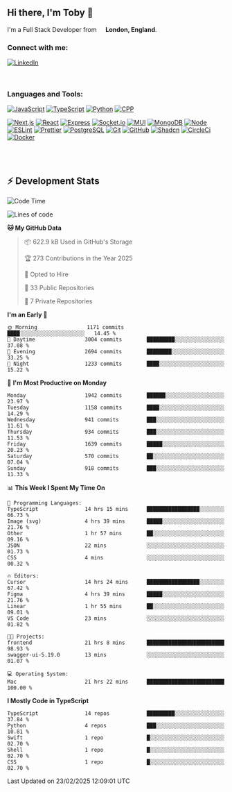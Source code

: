 ## Hi there, I'm Toby 👋

I'm a Full Stack Developer from <img src="https://cdn-icons-png.flaticon.com/512/197/197374.png" width="13" /> **London, England**.

### Connect with me:

[![LinkedIn][linkedin-shield]][linkedin-url]

<br />

### Languages and Tools:

[![JavaScript][JavaScript]][JavaScript-url] [![TypeScript][TypeScript]][TypeScript-url] [![Python][Python]][Python-url] [![CPP][CPP]][CPP-url]

[![Next.js][Next.js]][Next-url] [![React][React.js]][React-url] [![Express][Express.js]][Express-url] [![Socket.io][SocketIo]][SocketIo-url] [![MUI][MUI]][MUI-url] [![MongoDB][MongoDB]][Mongo-url] [![Node][Node.js]][Node-url] [![ESLint][ESLint]][ESLint-url] [![Prettier][Prettier]][Prettier-url] [![PostgreSQL][PostgreSQL]][PostgreSQL-url] [![Git][Git]][Git-url] [![GitHub][GitHub]][GitHub-url] [![Shadcn][Shadcn]][Shadcn-url] [![CircleCi][CircleCi]][CircleCi-url] [![Docker][Docker]][Docker-url]

<br />
<br />

## :zap: Development Stats

<!--START_SECTION:waka-->
![Code Time](http://img.shields.io/badge/Code%20Time-1%2C203%20hrs%2012%20mins-blue)

![Lines of code](https://img.shields.io/badge/From%20Hello%20World%20I%27ve%20Written-3.3%20million%20lines%20of%20code-blue)

**🐱 My GitHub Data** 

> 📦 622.9 kB Used in GitHub's Storage 
 > 
> 🏆 273 Contributions in the Year 2025
 > 
> 💼 Opted to Hire
 > 
> 📜 33 Public Repositories 
 > 
> 🔑 7 Private Repositories 
 > 
**I'm an Early 🐤** 

```text
🌞 Morning                1171 commits        ████░░░░░░░░░░░░░░░░░░░░░   14.45 % 
🌆 Daytime                3004 commits        █████████░░░░░░░░░░░░░░░░   37.08 % 
🌃 Evening                2694 commits        ████████░░░░░░░░░░░░░░░░░   33.25 % 
🌙 Night                  1233 commits        ████░░░░░░░░░░░░░░░░░░░░░   15.22 % 
```
📅 **I'm Most Productive on Monday** 

```text
Monday                   1942 commits        ██████░░░░░░░░░░░░░░░░░░░   23.97 % 
Tuesday                  1158 commits        ████░░░░░░░░░░░░░░░░░░░░░   14.29 % 
Wednesday                941 commits         ███░░░░░░░░░░░░░░░░░░░░░░   11.61 % 
Thursday                 934 commits         ███░░░░░░░░░░░░░░░░░░░░░░   11.53 % 
Friday                   1639 commits        █████░░░░░░░░░░░░░░░░░░░░   20.23 % 
Saturday                 570 commits         ██░░░░░░░░░░░░░░░░░░░░░░░   07.04 % 
Sunday                   918 commits         ███░░░░░░░░░░░░░░░░░░░░░░   11.33 % 
```


📊 **This Week I Spent My Time On** 

```text
💬 Programming Languages: 
TypeScript               14 hrs 15 mins      █████████████████░░░░░░░░   66.73 % 
Image (svg)              4 hrs 39 mins       █████░░░░░░░░░░░░░░░░░░░░   21.76 % 
Other                    1 hr 57 mins        ██░░░░░░░░░░░░░░░░░░░░░░░   09.16 % 
JSON                     22 mins             ░░░░░░░░░░░░░░░░░░░░░░░░░   01.73 % 
CSS                      4 mins              ░░░░░░░░░░░░░░░░░░░░░░░░░   00.32 % 

🔥 Editors: 
Cursor                   14 hrs 24 mins      █████████████████░░░░░░░░   67.42 % 
Figma                    4 hrs 39 mins       █████░░░░░░░░░░░░░░░░░░░░   21.76 % 
Linear                   1 hr 55 mins        ██░░░░░░░░░░░░░░░░░░░░░░░   09.01 % 
VS Code                  23 mins             ░░░░░░░░░░░░░░░░░░░░░░░░░   01.82 % 

🐱‍💻 Projects: 
frontend                 21 hrs 8 mins       █████████████████████████   98.93 % 
swagger-ui-5.19.0        13 mins             ░░░░░░░░░░░░░░░░░░░░░░░░░   01.07 % 

💻 Operating System: 
Mac                      21 hrs 22 mins      █████████████████████████   100.00 % 
```

**I Mostly Code in TypeScript** 

```text
TypeScript               14 repos            █████████░░░░░░░░░░░░░░░░   37.84 % 
Python                   4 repos             ███░░░░░░░░░░░░░░░░░░░░░░   10.81 % 
Swift                    1 repo              █░░░░░░░░░░░░░░░░░░░░░░░░   02.70 % 
Shell                    1 repo              █░░░░░░░░░░░░░░░░░░░░░░░░   02.70 % 
CSS                      1 repo              █░░░░░░░░░░░░░░░░░░░░░░░░   02.70 % 
```




 Last Updated on 23/02/2025 12:09:01 UTC
<!--END_SECTION:waka-->


<!-- MARKDOWN LINKS & IMAGES -->
<!-- https://www.markdownguide.org/basic-syntax/#reference-style-links -->

[CPP-url]: https://cplusplus.com/
[CPP]: https://img.shields.io/badge/-C++-blue?style=for-the-badge&logo=cplusplus
[JavaScript-url]: https://developer.mozilla.org/en-US/docs/Web/JavaScript
[JavaScript]: https://shields.io/badge/JavaScript-F7DF1E?logo=JavaScript&logoColor=000&style=for-the-badge
[TypeScript-url]: https://www.typescriptlang.org/
[TypeScript]: https://shields.io/badge/TypeScript-3178C6?logo=TypeScript&logoColor=FFF&style=for-the-badge
[Python-url]: https://www.python.org/
[Python]: https://img.shields.io/badge/python-3670A0?style=for-the-badge&logo=python&logoColor=ffdd54
[linkedin-shield]: https://img.shields.io/badge/LinkedIn-0077B5?style=for-the-badge&logo=linkedin&logoColor=white
[linkedin-url]: https://linkedin.com/in/toby-dixon-smith/
[Next.js]: https://img.shields.io/badge/next.js-000000?style=for-the-badge&logo=nextdotjs&logoColor=white
[Next-url]: https://nextjs.org/
[React.js]: https://img.shields.io/badge/React-20232A?style=for-the-badge&logo=react&logoColor=61DAFB
[React-url]: https://reactjs.org/
[Express.js]: https://img.shields.io/badge/Express.js-404D59?style=for-the-badge&logo=express
[Express-url]: https://expressjs.com/
[Node.js]: https://img.shields.io/badge/Node.js-43853D?style=for-the-badge&logo=node.js&logoColor=white
[Node-url]: https://nodejs.org/
[MongoDB]: https://img.shields.io/badge/MongoDB-4EA94B?style=for-the-badge&logo=mongodb&logoColor=white
[Mongo-url]: https://www.mongodb.com/
[ESLint]: https://img.shields.io/badge/eslint-3A33D1?style=for-the-badge&logo=eslint&logoColor=white
[ESLint-url]: https://eslint.org/
[Prettier]: https://img.shields.io/badge/prettier-1A2C34?style=for-the-badge&logo=prettier&logoColor=F7BA3E
[Prettier-url]: https://prettier.io/
[SocketIo-url]: https://socket.io/
[SocketIo]: https://img.shields.io/badge/Socket.io-010101?style=for-the-badge&logo=socket.io&badgeColor=010101
[MUI-url]: https://mui.com/
[MUI]: https://img.shields.io/badge/MUI-%230081CB.svg?style=for-the-badge&logo=mui&logoColor=white
[PostgreSQL-url]: https://www.postgresql.org/
[PostgreSQL]: https://img.shields.io/badge/postgresql-4169e1?style=for-the-badge&logo=postgresql&logoColor=white
[Git-url]: https://git-scm.com/
[Git]: https://img.shields.io/badge/GIT-E44C30?style=for-the-badge&logo=git&logoColor=white
[GitHub-url]: https://github.com/
[GitHub]: https://img.shields.io/badge/GitHub-100000?style=for-the-badge&logo=github&logoColor=white
[Shadcn-url]: https://ui.shadcn.com/
[Shadcn]: https://img.shields.io/badge/shadcn%2Fui-000?logo=shadcnui&logoColor=fff&style=for-the-badge
[CircleCi-url]: https://ui.shadcn.com/
[CircleCi]: https://img.shields.io/badge/circleci-343434?logo=circleci&logoColor=fff&style=for-the-badge
[Docker-url]: https://ui.shadcn.com/
[Docker]: https://img.shields.io/badge/docker-2496ED?logo=docker&logoColor=fff&style=for-the-badge
